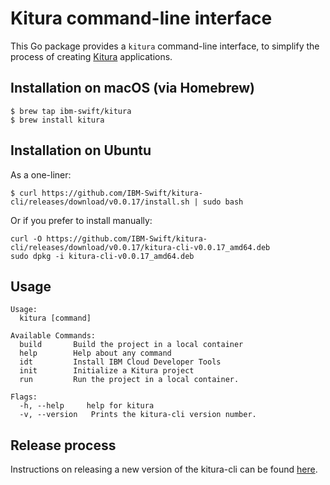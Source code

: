 # Kitura command-line interface

This Go package provides a `kitura` command-line interface, to simplify the process of creating [Kitura](https://github.com/IBM-Swift/Kitura) applications.

## Installation on macOS (via Homebrew)

```
$ brew tap ibm-swift/kitura
$ brew install kitura
```

## Installation on Ubuntu

As a one-liner:
```
$ curl https://github.com/IBM-Swift/kitura-cli/releases/download/v0.0.17/install.sh | sudo bash
```

Or if you prefer to install manually:
```
curl -O https://github.com/IBM-Swift/kitura-cli/releases/download/v0.0.17/kitura-cli-v0.0.17_amd64.deb
sudo dpkg -i kitura-cli-v0.0.17_amd64.deb
```

## Usage

```
Usage:
  kitura [command]

Available Commands:
  build       Build the project in a local container
  help        Help about any command
  idt         Install IBM Cloud Developer Tools
  init        Initialize a Kitura project
  run         Run the project in a local container.

Flags:
  -h, --help     help for kitura
  -v, --version   Prints the kitura-cli version number.
```

## Release process
Instructions on releasing a new version of the kitura-cli can be found [here](Release-Process.md).
